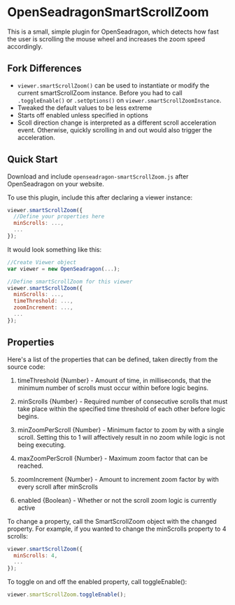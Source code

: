 # OpenSeadragonSmartScrollZoom
This is a small, simple plugin for OpenSeadragon, which detects how fast the user is scrolling the mouse wheel and increases the zoom speed accordingly.

## Fork Differences
- `viewer.smartScrollZoom()` can be used to instantiate or modify the current smartScrollZoom instance. Before you had to call `.toggleEnable()` or `.setOptions()` on `viewer.smartScrollZoomInstance`.
- Tweaked the default values to be less extreme
- Starts off enabled unless specified in options
- Scoll direction change is interpreted as a different scroll acceleration event. Otherwise, quickly scrolling in and out would also trigger the acceleration.

## Quick Start

Download and include `openseadragon-smartScrollZoom.js` after OpenSeadragon on your website.

To use this plugin, include this after declaring a viewer instance:
`````javascript
viewer.smartScrollZoom({
  //Define your properties here
  minScrolls: ...,
  ...
});
`````
It would look something like this:
`````javascript
//Create Viewer object
var viewer = new OpenSeadragon(...);

//Define smartScrollZoom for this viewer
viewer.smartScrollZoom({
  minScrolls: ...,
  timeThreshold: ...,
  zoomIncrement: ...,
  ...
});
`````

## Properties
Here's a list of the properties that can be defined, taken directly from the source code:
1. timeThreshold {Number} - Amount of time, in milliseconds, that the minimum number of scrolls must occur within before logic begins.

2. minScrolls {Number} - Required number of consecutive scrolls that must take place within the specified time threshold of each other before logic begins.

3. minZoomPerScroll {Number} - Minimum factor to zoom by with a single scroll. Setting this to 1 will affectively result in no zoom while logic is not being executing.

4. maxZoomPerScroll {Number} - Maximum zoom factor that can be reached.

5. zoomIncrement {Number} - Amount to increment zoom factor by with every scroll after minScrolls

6. enabled {Boolean} - Whether or not the scroll zoom logic is currently active

To change a property, call the SmartScrollZoom object with the changed property. For example, if you wanted to change the minScrolls property to 4 scrolls:
`````javascript
viewer.smartScrollZoom({
  minScrolls: 4,
  ...
});
`````
To toggle on and off the enabled property, call toggleEnable():

`````javascript
viewer.smartScrollZoom.toggleEnable();
`````
